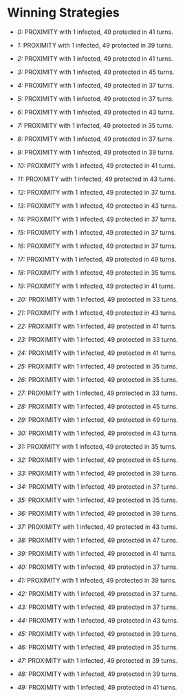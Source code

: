 # Winning Strategies

* _0:_ PROXIMITY with 1 infected, 49 protected in 41 turns.


* _1:_ PROXIMITY with 1 infected, 49 protected in 39 turns.


* _2:_ PROXIMITY with 1 infected, 49 protected in 41 turns.


* _3:_ PROXIMITY with 1 infected, 49 protected in 45 turns.


* _4:_ PROXIMITY with 1 infected, 49 protected in 37 turns.


* _5:_ PROXIMITY with 1 infected, 49 protected in 37 turns.


* _6:_ PROXIMITY with 1 infected, 49 protected in 43 turns.


* _7:_ PROXIMITY with 1 infected, 49 protected in 35 turns.


* _8:_ PROXIMITY with 1 infected, 49 protected in 37 turns.


* _9:_ PROXIMITY with 1 infected, 49 protected in 39 turns.


* _10:_ PROXIMITY with 1 infected, 49 protected in 41 turns.


* _11:_ PROXIMITY with 1 infected, 49 protected in 43 turns.


* _12:_ PROXIMITY with 1 infected, 49 protected in 37 turns.


* _13:_ PROXIMITY with 1 infected, 49 protected in 43 turns.


* _14:_ PROXIMITY with 1 infected, 49 protected in 37 turns.


* _15:_ PROXIMITY with 1 infected, 49 protected in 37 turns.


* _16:_ PROXIMITY with 1 infected, 49 protected in 37 turns.


* _17:_ PROXIMITY with 1 infected, 49 protected in 49 turns.


* _18:_ PROXIMITY with 1 infected, 49 protected in 35 turns.


* _19:_ PROXIMITY with 1 infected, 49 protected in 41 turns.


* _20:_ PROXIMITY with 1 infected, 49 protected in 33 turns.


* _21:_ PROXIMITY with 1 infected, 49 protected in 43 turns.


* _22:_ PROXIMITY with 1 infected, 49 protected in 41 turns.


* _23:_ PROXIMITY with 1 infected, 49 protected in 33 turns.


* _24:_ PROXIMITY with 1 infected, 49 protected in 41 turns.


* _25:_ PROXIMITY with 1 infected, 49 protected in 35 turns.


* _26:_ PROXIMITY with 1 infected, 49 protected in 35 turns.


* _27:_ PROXIMITY with 1 infected, 49 protected in 33 turns.


* _28:_ PROXIMITY with 1 infected, 49 protected in 45 turns.


* _29:_ PROXIMITY with 1 infected, 49 protected in 49 turns.


* _30:_ PROXIMITY with 1 infected, 49 protected in 43 turns.


* _31:_ PROXIMITY with 1 infected, 49 protected in 35 turns.


* _32:_ PROXIMITY with 1 infected, 49 protected in 45 turns.


* _33:_ PROXIMITY with 1 infected, 49 protected in 39 turns.


* _34:_ PROXIMITY with 1 infected, 49 protected in 37 turns.


* _35:_ PROXIMITY with 1 infected, 49 protected in 35 turns.


* _36:_ PROXIMITY with 1 infected, 49 protected in 39 turns.


* _37:_ PROXIMITY with 1 infected, 49 protected in 43 turns.


* _38:_ PROXIMITY with 1 infected, 49 protected in 47 turns.


* _39:_ PROXIMITY with 1 infected, 49 protected in 41 turns.


* _40:_ PROXIMITY with 1 infected, 49 protected in 37 turns.


* _41:_ PROXIMITY with 1 infected, 49 protected in 39 turns.


* _42:_ PROXIMITY with 1 infected, 49 protected in 37 turns.


* _43:_ PROXIMITY with 1 infected, 49 protected in 37 turns.


* _44:_ PROXIMITY with 1 infected, 49 protected in 43 turns.


* _45:_ PROXIMITY with 1 infected, 49 protected in 39 turns.


* _46:_ PROXIMITY with 1 infected, 49 protected in 35 turns.


* _47:_ PROXIMITY with 1 infected, 49 protected in 39 turns.


* _48:_ PROXIMITY with 1 infected, 49 protected in 39 turns.


* _49:_ PROXIMITY with 1 infected, 49 protected in 41 turns.


